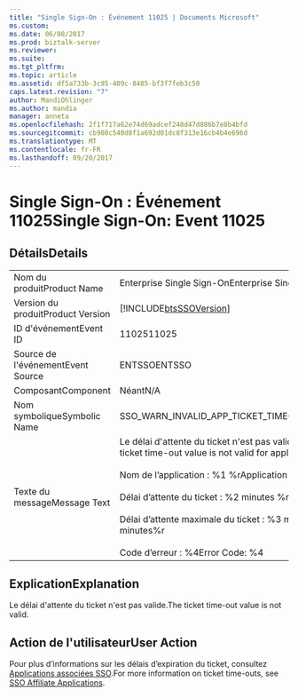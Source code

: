 ```yaml
---
title: "Single Sign-On : Événement 11025 | Documents Microsoft"
ms.custom: 
ms.date: 06/08/2017
ms.prod: biztalk-server
ms.reviewer: 
ms.suite: 
ms.tgt_pltfrm: 
ms.topic: article
ms.assetid: df5a733b-3c95-409c-8485-bf3f7feb3c50
caps.latest.revision: "7"
author: MandiOhlinger
ms.author: mandia
manager: anneta
ms.openlocfilehash: 2f1f717a62e74d69adcef248d47d886b7e8b4bfd
ms.sourcegitcommit: cb908c540d8f1a692d01dc8f313e16cb4b4e696d
ms.translationtype: MT
ms.contentlocale: fr-FR
ms.lasthandoff: 09/20/2017
---
```

# <a name="single-sign-on-event-11025"></a><span data-ttu-id="41a21-102">Single Sign-On : Événement 11025</span><span class="sxs-lookup"><span data-stu-id="41a21-102">Single Sign-On: Event 11025</span></span>
## <a name="details"></a><span data-ttu-id="41a21-103">Détails</span><span class="sxs-lookup"><span data-stu-id="41a21-103">Details</span></span>  
  
|||  
|-|-|  
|<span data-ttu-id="41a21-104">Nom du produit</span><span class="sxs-lookup"><span data-stu-id="41a21-104">Product Name</span></span>|<span data-ttu-id="41a21-105">Enterprise Single Sign-On</span><span class="sxs-lookup"><span data-stu-id="41a21-105">Enterprise Single Sign-On</span></span>|  
|<span data-ttu-id="41a21-106">Version du produit</span><span class="sxs-lookup"><span data-stu-id="41a21-106">Product Version</span></span>|[!INCLUDE[btsSSOVersion](../includes/btsssoversion-md.md)]|  
|<span data-ttu-id="41a21-107">ID d'événement</span><span class="sxs-lookup"><span data-stu-id="41a21-107">Event ID</span></span>|<span data-ttu-id="41a21-108">11025</span><span class="sxs-lookup"><span data-stu-id="41a21-108">11025</span></span>|  
|<span data-ttu-id="41a21-109">Source de l'événement</span><span class="sxs-lookup"><span data-stu-id="41a21-109">Event Source</span></span>|<span data-ttu-id="41a21-110">ENTSSO</span><span class="sxs-lookup"><span data-stu-id="41a21-110">ENTSSO</span></span>|  
|<span data-ttu-id="41a21-111">Composant</span><span class="sxs-lookup"><span data-stu-id="41a21-111">Component</span></span>|<span data-ttu-id="41a21-112">Néant</span><span class="sxs-lookup"><span data-stu-id="41a21-112">N/A</span></span>|  
|<span data-ttu-id="41a21-113">Nom symbolique</span><span class="sxs-lookup"><span data-stu-id="41a21-113">Symbolic Name</span></span>|<span data-ttu-id="41a21-114">SSO_WARN_INVALID_APP_TICKET_TIMEOUT</span><span class="sxs-lookup"><span data-stu-id="41a21-114">SSO_WARN_INVALID_APP_TICKET_TIMEOUT</span></span>|  
|<span data-ttu-id="41a21-115">Texte du message</span><span class="sxs-lookup"><span data-stu-id="41a21-115">Message Text</span></span>|<span data-ttu-id="41a21-116">Le délai d'attente du ticket n'est pas valide pour la mise à jour de l'application.%r</span><span class="sxs-lookup"><span data-stu-id="41a21-116">The ticket time-out value is not valid for application update.%r</span></span><br /><br /> <span data-ttu-id="41a21-117">Nom de l’application : %1 %r</span><span class="sxs-lookup"><span data-stu-id="41a21-117">Application Name: %1%r</span></span><br /><br /> <span data-ttu-id="41a21-118">Délai d’attente du ticket : %2 minutes %r</span><span class="sxs-lookup"><span data-stu-id="41a21-118">Ticket time-out: %2 minutes%r</span></span><br /><br /> <span data-ttu-id="41a21-119">Délai d’attente maximale du ticket : %3 minutes %r</span><span class="sxs-lookup"><span data-stu-id="41a21-119">Maximum ticket time-out: %3 minutes%r</span></span><br /><br /> <span data-ttu-id="41a21-120">Code d’erreur : %4</span><span class="sxs-lookup"><span data-stu-id="41a21-120">Error Code: %4</span></span>|  
  
## <a name="explanation"></a><span data-ttu-id="41a21-121">Explication</span><span class="sxs-lookup"><span data-stu-id="41a21-121">Explanation</span></span>  
 <span data-ttu-id="41a21-122">Le délai d'attente du ticket n'est pas valide.</span><span class="sxs-lookup"><span data-stu-id="41a21-122">The ticket time-out value is not valid.</span></span>  
  
## <a name="user-action"></a><span data-ttu-id="41a21-123">Action de l'utilisateur</span><span class="sxs-lookup"><span data-stu-id="41a21-123">User Action</span></span>  
 <span data-ttu-id="41a21-124">Pour plus d’informations sur les délais d’expiration du ticket, consultez [Applications associées SSO](../core/sso-affiliate-applications.md).</span><span class="sxs-lookup"><span data-stu-id="41a21-124">For more information on ticket time-outs, see [SSO Affiliate Applications](../core/sso-affiliate-applications.md).</span></span>